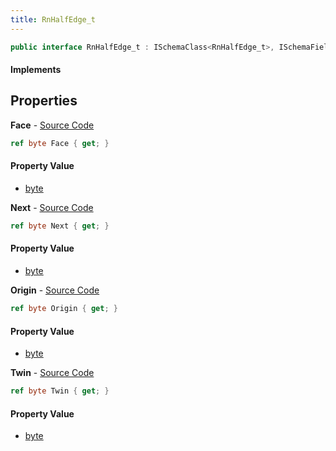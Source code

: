 ```yaml
---
title: RnHalfEdge_t
---
```


```csharp
public interface RnHalfEdge_t : ISchemaClass<RnHalfEdge_t>, ISchemaField, ISchemaClass, INativeHandle
```

#### Implements

## Properties

**Face** - [Source Code](https://github.com/swiftly-solution/swiftlys2/blob/main/managed/src/SwiftlyS2.Generated/Schemas/Interfaces/RnHalfEdge_t.cs#L22)

```csharp
ref byte Face { get; }
```

#### Property Value

- [byte](https://learn.microsoft.com/dotnet/api/system.byte)

**Next** - [Source Code](https://github.com/swiftly-solution/swiftlys2/blob/main/managed/src/SwiftlyS2.Generated/Schemas/Interfaces/RnHalfEdge_t.cs#L16)

```csharp
ref byte Next { get; }
```

#### Property Value

- [byte](https://learn.microsoft.com/dotnet/api/system.byte)

**Origin** - [Source Code](https://github.com/swiftly-solution/swiftlys2/blob/main/managed/src/SwiftlyS2.Generated/Schemas/Interfaces/RnHalfEdge_t.cs#L20)

```csharp
ref byte Origin { get; }
```

#### Property Value

- [byte](https://learn.microsoft.com/dotnet/api/system.byte)

**Twin** - [Source Code](https://github.com/swiftly-solution/swiftlys2/blob/main/managed/src/SwiftlyS2.Generated/Schemas/Interfaces/RnHalfEdge_t.cs#L18)

```csharp
ref byte Twin { get; }
```

#### Property Value

- [byte](https://learn.microsoft.com/dotnet/api/system.byte)

